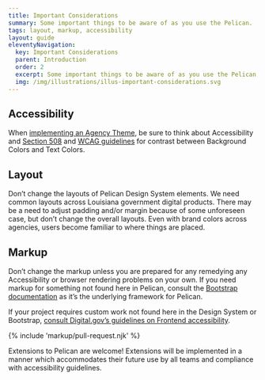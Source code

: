 ```yaml
---
title: Important Considerations
summary: Some important things to be aware of as you use the Pelican.
tags: layout, markup, accessibility
layout: guide
eleventyNavigation:
  key: Important Considerations
  parent: Introduction
  order: 2
  excerpt: Some important things to be aware of as you use the Pelican.
  img: /img/illustrations/illus-important-considerations.svg
---
```


## Accessibility

When [implementing an Agency Theme](/foundation/agency-theming/), be sure to think about Accessibility and <a href="https://www.section508.gov/create/software-websites" target="_blank">Section 508</a> and <a href="https://www.w3.org/TR/WCAG21/" target="_blank">WCAG guidelines</a> for contrast between Background Colors and Text Colors. 

## Layout

Don’t change the layouts of Pelican Design System elements. We need common layouts across Louisiana government digital products. There may be a need to adjust padding and/or margin because of some unforeseen case, but don’t change the overall layouts. Even with brand colors across agencies, users become familiar to where things are placed.

## Markup

Don’t change the markup unless you are prepared for any remedying any Accessibility or browser rendering problems on your own. If you need markup for something not found here in Pelican, consult the <a href="https://getbootstrap.com/docs/4.5/getting-started/introduction/" target="_blank">Bootstrap documentation</a> as it’s the underlying framework for Pelican.



If your project requires custom work not found here in the Design System or Bootstrap, <a href="https://accessibility.digital.gov/front-end/getting-started/" target="_blank">consult Digital.gov’s guidelines on Frontend accessibility</a>.

{% include 'markup/pull-request.njk' %}

Extensions to Pelican are welcome! Extensions will be implemented in a manner which accommodates their future use by all teams and compliance with accessibility guidelines.
